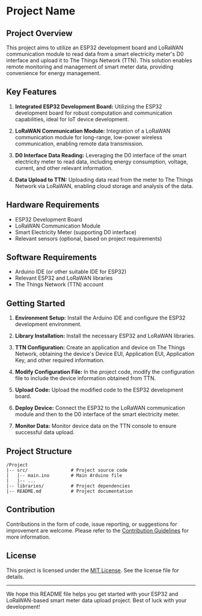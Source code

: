 # Project Name

## Project Overview

This project aims to utilize an ESP32 development board and LoRaWAN communication module to read data from a smart electricity meter's D0 interface and upload it to The Things Network (TTN). This solution enables remote monitoring and management of smart meter data, providing convenience for energy management.

## Key Features

1. **Integrated ESP32 Development Board:** Utilizing the ESP32 development board for robust computation and communication capabilities, ideal for IoT device development.

2. **LoRaWAN Communication Module:** Integration of a LoRaWAN communication module for long-range, low-power wireless communication, enabling remote data transmission.

3. **D0 Interface Data Reading:** Leveraging the D0 interface of the smart electricity meter to read data, including energy consumption, voltage, current, and other relevant information.

4. **Data Upload to TTN:** Uploading data read from the meter to The Things Network via LoRaWAN, enabling cloud storage and analysis of the data.

## Hardware Requirements

- ESP32 Development Board
- LoRaWAN Communication Module
- Smart Electricity Meter (supporting D0 interface)
- Relevant sensors (optional, based on project requirements)

## Software Requirements

- Arduino IDE (or other suitable IDE for ESP32)
- Relevant ESP32 and LoRaWAN libraries
- The Things Network (TTN) account

## Getting Started

1. **Environment Setup:** Install the Arduino IDE and configure the ESP32 development environment.

2. **Library Installation:** Install the necessary ESP32 and LoRaWAN libraries.

3. **TTN Configuration:** Create an application and device on The Things Network, obtaining the device's Device EUI, Application EUI, Application Key, and other required information.

4. **Modify Configuration File:** In the project code, modify the configuration file to include the device information obtained from TTN.

5. **Upload Code:** Upload the modified code to the ESP32 development board.

6. **Deploy Device:** Connect the ESP32 to the LoRaWAN communication module and then to the D0 interface of the smart electricity meter.

7. **Monitor Data:** Monitor device data on the TTN console to ensure successful data upload.

## Project Structure

```plaintext
/Project
|-- src/                # Project source code
|   |-- main.ino        # Main Arduino file
|   |-- ...
|-- libraries/          # Project dependencies
|-- README.md           # Project documentation
```

## Contribution

Contributions in the form of code, issue reporting, or suggestions for improvement are welcome. Please refer to the [Contribution Guidelines](CONTRIBUTING.md) for more information.

## License

This project is licensed under the [MIT License](LICENSE). See the license file for details.

---

We hope this README file helps you get started with your ESP32 and LoRaWAN-based smart meter data upload project. Best of luck with your development!
